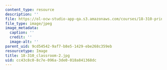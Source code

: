```yaml
---
content_type: resource
description: ''
file: https://ol-ocw-studio-app-qa.s3.amazonaws.com/courses/18-310-principles-of-discrete-applied-mathematics-fall-2013/cc43c8c08c7e096a3de0018a841368dc_18-310_classroom-2.jpg
file_type: image/jpeg
image_metadata:
  caption: ''
  credit: ''
  image-alt: ''
parent_uid: 9cd54542-9af7-b8e5-1429-ebe268c359eb
resourcetype: Image
title: 18-310_classroom-2.jpg
uid: cc43c8c0-8c7e-096a-3de0-018a841368dc
---
```

